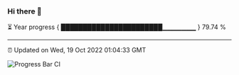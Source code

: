 ### Hi there 👋

⏳ Year progress { ███████████████████████▁▁▁▁▁▁▁ } 79.74 %

---

⏰ Updated on Wed, 19 Oct 2022 01:04:33 GMT

![Progress Bar CI](https://github.com/Shyam-Makwana/GitHub-Actions-Demo/workflows/Progress%20Bar%20CI/badge.svg)
